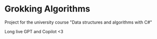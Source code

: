# Grokking Algorithms

Project for the university course "Data structures and algorithms with C#"

Long live GPT and Copilot <3
